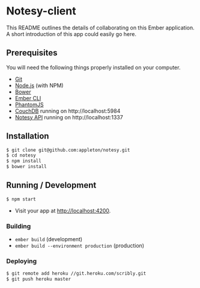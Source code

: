# Notesy-client

This README outlines the details of collaborating on this Ember application.
A short introduction of this app could easily go here.

## Prerequisites

You will need the following things properly installed on your computer.

* [Git](http://git-scm.com/)
* [Node.js](http://nodejs.org/) (with NPM)
* [Bower](http://bower.io/)
* [Ember CLI](http://www.ember-cli.com/)
* [PhantomJS](http://phantomjs.org/)
* [CouchDB](http://couchdb.apache.org/) running on http://localhost:5984
* [Notesy API](https://github.com/appleton/notesy-api) running on http://localhost:1337

## Installation

```bash
$ git clone git@github.com:appleton/notesy.git
$ cd notesy
$ npm install
$ bower install
```

## Running / Development

```bash
$ npm start
```
* Visit your app at [http://localhost:4200](http://localhost:4200).

### Building

* `ember build` (development)
* `ember build --environment production` (production)

### Deploying

```bash
$ git remote add heroku //git.heroku.com/scribly.git
$ git push heroku master
```
